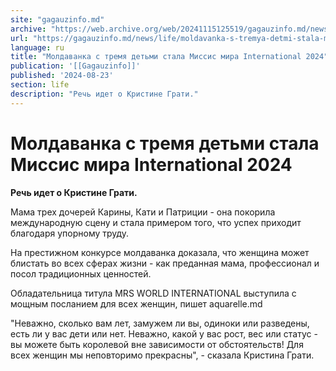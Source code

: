 ```yaml
---
site: "gagauzinfo.md"
archive: "https://web.archive.org/web/20241115125519/gagauzinfo.md/news/life/moldavanka-s-tremya-detmi-stala-missis-mira-international-2024"
url: "https://gagauzinfo.md/news/life/moldavanka-s-tremya-detmi-stala-missis-mira-international-2024"
language: ru
title: "Молдаванка с тремя детьми стала Миссис мира International 2024"
publication: '[[Gagauzinfo]]'
published: '2024-08-23'
section: life
description: "Речь идет о Кристине Грати."
---
```


# Молдаванка с тремя детьми стала Миссис мира International 2024

**Речь идет о Кристине Грати.**

Мама трех дочерей Карины, Кати и Патриции - она покорила международную сцену и стала примером того, что успех приходит благодаря упорному труду.

На престижном конкурсе молдаванка доказала, что женщина может блистать во всех сферах жизни - как преданная мама, профессионал и посол традиционных ценностей.

Обладательница титула MRS WORLD INTERNATIONAL выступила с мощным посланием для всех женщин, пишет aquarelle.md

"Неважно, сколько вам лет, замужем ли вы, одиноки или разведены, есть ли у вас дети или нет. Неважно, какой у вас рост, вес или статус - вы можете быть королевой вне зависимости от обстоятельств! Для всех женщин мы неповторимо прекрасны", - сказала Кристина Грати.